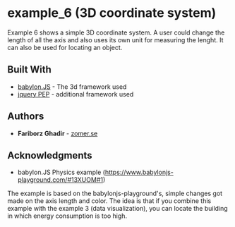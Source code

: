 # example_6 (3D coordinate system)

Example 6 shows a simple 3D coordinate system. A user could change the length of all the axis and also uses its own unit for measuring the lenght. It can also be used for locating an object.


## Built With

* [babylon.JS](https://www.babylonjs.com/) - The 3d framework used
* [jquery PEP](https://github.com/jquery/PEP) - additional framework used

## Authors

* **Fariborz Ghadir** - [zomer.se](http://zomer.se)

## Acknowledgments

* babylon.JS Physics example (https://www.babylonjs-playground.com/#13XUOM#1)

The example is based on the babylonjs-playground's, simple changes got made on the axis length and color. The idea is that if you combine this example with the example 3 (data visualization), you can locate the building in which energy consumption is too high.